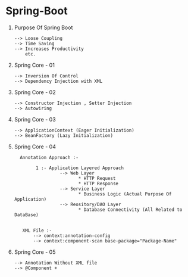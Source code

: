 # Spring-Boot

1. Purpose Of Spring Boot

       --> Loose Coupling
       --> Time Saving
       --> Increases Productivity
           etc.

2. Spring Core - 01
 
       --> Inversion Of Control
       --> Dependency Injection with XML

3. Spring Core - 02

       --> Constructor Injection , Setter Injection
       --> Autowiring

4. Spring Core - 03

       --> ApplicationContext (Eager Initialization)
       --> BeanFactory (Lazy Initialization)

5. Spring Core - 04

         Annotation Approach :-

               1 :- Application Layered Approach
                        --> Web Layer
                               * HTTP Request
                               * HTTP Response
                        --> Service Layer
                               * Business Logic (Actual Purpose Of Application)
                        --> Reository/DAO Layer
                               * Database Connectivity (All Related to DataBase)
    

          XML File :- 
              --> context:annotation-config
              --> context:component-scan base-package="Package-Name"

7. Spring Core - 05

       --> Annotation Without XML file
       --> @Component + 
       
   
